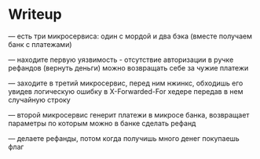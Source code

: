 # Writeup 

— есть три микросервиса: один с мордой и два бэка (вместе получаем банк с платежами)

— находите первую уязвимость - отсутствие авторизации в ручке рефандов (вернуть деньги)
можно возвращать себе за чужие платежи

— заходите в третий микросервис, перед ним нжинкс, обходишь его увидев логическую ошибку в X-Forwarded-For хедере передав в нем случайную строку

— второй микросервис генерит платежи в микросе банка, возвращает параметры по которым можно в банке сделать рефанд

— делаете рефанды, потом когда получишь много денег покупаешь флаг
